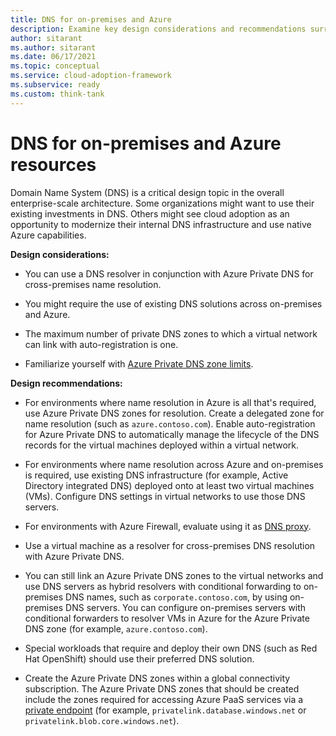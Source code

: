 ```yaml
---
title: DNS for on-premises and Azure
description: Examine key design considerations and recommendations surrounding DNS for on-premises and Microsoft Azure.
author: sitarant
ms.author: sitarant
ms.date: 06/17/2021
ms.topic: conceptual
ms.service: cloud-adoption-framework
ms.subservice: ready
ms.custom: think-tank
---
```


<!-- cspell:ignore privatelink -->

# DNS for on-premises and Azure resources

Domain Name System (DNS) is a critical design topic in the overall enterprise-scale architecture. Some organizations might want to use their existing investments in DNS. Others might see cloud adoption as an opportunity to modernize their internal DNS infrastructure and use native Azure capabilities.

**Design considerations:**

- You can use a DNS resolver in conjunction with Azure Private DNS for cross-premises name resolution.

- You might require the use of existing DNS solutions across on-premises and Azure.

- The maximum number of private DNS zones to which a virtual network can link with auto-registration is one.

- Familiarize yourself with [Azure Private DNS zone limits](/azure/azure-resource-manager/management/azure-subscription-service-limits#azure-dns-limits).

**Design recommendations:**

- For environments where name resolution in Azure is all that's required, use Azure Private DNS zones for resolution. Create a delegated zone for name resolution (such as `azure.contoso.com`). Enable auto-registration for Azure Private DNS to automatically manage the lifecycle of the DNS records for the virtual machines deployed within a virtual network.

- For environments where name resolution across Azure and on-premises is required, use existing DNS infrastructure (for example, Active Directory integrated DNS) deployed onto at least two virtual machines (VMs). Configure DNS settings in virtual networks to use those DNS servers.

- For environments with Azure Firewall, evaluate using it as [DNS proxy](/azure/firewall/dns-settings).

- Use a virtual machine as a resolver for cross-premises DNS resolution with Azure Private DNS.

- You can still link an Azure Private DNS zones to the virtual networks and use DNS servers as hybrid resolvers with conditional forwarding to on-premises DNS names, such as `corporate.contoso.com`, by using on-premises DNS servers. You can configure on-premises servers with conditional forwarders to resolver VMs in Azure for the Azure Private DNS zone (for example, `azure.contoso.com`).

- Special workloads that require and deploy their own DNS (such as Red Hat OpenShift) should use their preferred DNS solution.

- Create the Azure Private DNS zones within a global connectivity subscription. The Azure Private DNS zones that should be created include the zones required for accessing Azure PaaS services via a [private endpoint](/azure/private-link/private-endpoint-dns#azure-services-dns-zone-configuration) (for example, `privatelink.database.windows.net` or `privatelink.blob.core.windows.net`).
